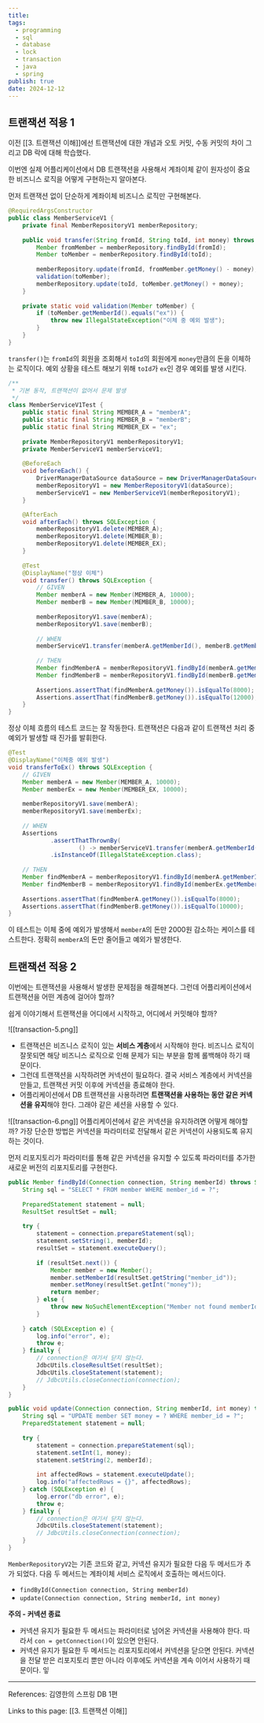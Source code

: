 ```yaml
---
title: 
tags:
  - programming
  - sql
  - database
  - lock
  - transaction
  - java
  - spring
publish: true
date: 2024-12-12
---
```

## 트랜잭션 적용 1
이전 [[3. 트랜잭션 이해]]에선 트랜잭션에 대한 개념과 오토 커밋, 수동 커밋의 차이 그리고 DB 락에 대해 학습했다.

이번엔 실제 어플리케이션에서 DB 트랜잭션을 사용해서 계좌이체 같이 원자성이 중요한 비즈니스 로직을 어떻게 구현하는지 알아본다.

먼저 트랜잭션 없이 단순하게 계좌이체 비즈니스 로직만 구현해본다.

```java title="MemberServiceV1.java"
@RequiredArgsConstructor  
public class MemberServiceV1 {  
    private final MemberRepositoryV1 memberRepository;  
  
    public void transfer(String fromId, String toId, int money) throws SQLException {  
        Member fromMember = memberRepository.findById(fromId);  
        Member toMember = memberRepository.findById(toId);  
  
        memberRepository.update(fromId, fromMember.getMoney() - money);  
        validation(toMember);  
        memberRepository.update(toId, toMember.getMoney() + money);  
    }  
  
    private static void validation(Member toMember) {  
        if (toMember.getMemberId().equals("ex")) {  
            throw new IllegalStateException("이체 중 예외 발생");  
        }  
    }  
}
```

`transfer()`는 `fromId`의 회원을 조회해서 `toId`의 회원에게 `money`만큼의 돈을 이체하는 로직이다. 예외 상황을 테스트 해보기 위해 `toId`가 `ex`인 경우 예외를 발생 시킨다.

```java title="MemberServiceV1Test.java"
/**  
 * 기본 동작, 트랜잭션이 없어서 문제 발생  
 */  
class MemberServiceV1Test {  
    public static final String MEMBER_A = "memberA";  
    public static final String MEMBER_B = "memberB";  
    public static final String MEMBER_EX = "ex";  
  
    private MemberRepositoryV1 memberRepositoryV1;  
    private MemberServiceV1 memberServiceV1;  
  
    @BeforeEach  
    void beforeEach() {  
        DriverManagerDataSource dataSource = new DriverManagerDataSource(URL, USERNAME, PASSWORD);  
        memberRepositoryV1 = new MemberRepositoryV1(dataSource);  
        memberServiceV1 = new MemberServiceV1(memberRepositoryV1);  
    }

	@AfterEach  
	void afterEach() throws SQLException {  
	    memberRepositoryV1.delete(MEMBER_A);  
	    memberRepositoryV1.delete(MEMBER_B);  
	    memberRepositoryV1.delete(MEMBER_EX);  
	}
  
    @Test  
    @DisplayName("정상 이체")  
    void transfer() throws SQLException {  
        // GIVEN  
        Member memberA = new Member(MEMBER_A, 10000);  
        Member memberB = new Member(MEMBER_B, 10000);  
  
        memberRepositoryV1.save(memberA);  
        memberRepositoryV1.save(memberB);  
  
        // WHEN  
        memberServiceV1.transfer(memberA.getMemberId(), memberB.getMemberId(), 2000);  
  
        // THEN  
        Member findMemberA = memberRepositoryV1.findById(memberA.getMemberId());  
        Member findMemberB = memberRepositoryV1.findById(memberB.getMemberId());  
  
        Assertions.assertThat(findMemberA.getMoney()).isEqualTo(8000);  
        Assertions.assertThat(findMemberB.getMoney()).isEqualTo(12000);  
    }  
}
```

정상 이체 흐름의 테스트 코드는 잘 작동한다. 트랜잭션은 다음과 같이 트랜잭션 처리 중 예외가 발생할 때 진가를 발휘한다.

```java
@Test  
@DisplayName("이체중 예외 발생")  
void transferToEx() throws SQLException {  
    // GIVEN  
    Member memberA = new Member(MEMBER_A, 10000);  
    Member memberEx = new Member(MEMBER_EX, 10000);  
  
    memberRepositoryV1.save(memberA);  
    memberRepositoryV1.save(memberEx);  
  
    // WHEN  
    Assertions  
            .assertThatThrownBy(  
                    () -> memberServiceV1.transfer(memberA.getMemberId(), memberEx.getMemberId(), 2000))  
            .isInstanceOf(IllegalStateException.class);  
  
    // THEN  
    Member findMemberA = memberRepositoryV1.findById(memberA.getMemberId());  
    Member findMemberB = memberRepositoryV1.findById(memberEx.getMemberId());  
  
    Assertions.assertThat(findMemberA.getMoney()).isEqualTo(8000);  
    Assertions.assertThat(findMemberB.getMoney()).isEqualTo(10000);  
}
```

이 테스트는 이체 중에 예외가 발생해서 `memberA`의 돈만 2000원 감소하는 케이스를 테스트한다. 정확히 `memberA`의 돈만 줄어들고 예외가 발생한다.

## 트랜잭션 적용 2
이번에는 트랜잭션을 사용해서 발생한 문제점을 해결해본다. 그런데 어플리케이션에서 트랜잭션을 어떤 계층에 걸어야 할까?

쉽게 이야기해서 트랜잭션을 어디에서 시작하고, 어디에서 커밋해야 할까?

![[transaction-5.png]]
- 트랜잭션은 비즈니스 로직이 있는 **서비스 계층**에서 시작해야 한다. 비즈니스 로직이 잘못되면 해당 비즈니스 로직으로 인해 문제가 되는 부분을 함께 롤백해야 하기 때문이다.
- 그런데 트랜잭션을 시작하려면 커넥션이 필요하다. 결국 서비스 계층에서 커넥션을 만들고, 트랜잭션 커밋 이후에 커넥션을 종료해야 한다.
- 어플리케이션에서 DB 트랜잭션을 사용하려면 **트랜잭션을 사용하는 동안 같은 커넥션을 유지**해야 한다. 그래야 같은 세션을 사용할 수 있다.


![[transaction-6.png]]
어플리케이션에서 같은 커넥션을 유지하려면 어떻게 해야할까? 가장 단순한 방법은 커넥션을 파라미터로 전달해서 같은 커넥션이 사용되도록 유지하는 것이다.

먼저 리포지토리가 파라미터를 통해 같은 커넥션을 유지할 수 있도록 파라미터를 추가한 새로운 버전의 리포지토리를 구현한다.

```java title="MemberRepositoryV2.java"
public Member findById(Connection connection, String memberId) throws SQLException {  
    String sql = "SELECT * FROM member WHERE member_id = ?";  
  
    PreparedStatement statement = null;  
    ResultSet resultSet = null;  
  
    try {  
        statement = connection.prepareStatement(sql);  
        statement.setString(1, memberId);  
        resultSet = statement.executeQuery();  
  
        if (resultSet.next()) {  
            Member member = new Member();  
            member.setMemberId(resultSet.getString("member_id"));  
            member.setMoney(resultSet.getInt("money"));  
            return member;  
        } else {  
            throw new NoSuchElementException("Member not found memberId = " + memberId);  
        }  
  
    } catch (SQLException e) {  
        log.info("error", e);  
        throw e;  
    } finally {  
        // connection은 여기서 닫지 않는다.  
        JdbcUtils.closeResultSet(resultSet);  
        JdbcUtils.closeStatement(statement);  
        // JdbcUtils.closeConnection(connection);  
    }  
}

public void update(Connection connection, String memberId, int money) throws SQLException {  
    String sql = "UPDATE member SET money = ? WHERE member_id = ?";  
    PreparedStatement statement = null;  
  
    try {  
        statement = connection.prepareStatement(sql);  
        statement.setInt(1, money);  
        statement.setString(2, memberId);  
  
        int affectedRows = statement.executeUpdate();  
        log.info("affectedRows = {}", affectedRows);  
    } catch (SQLException e) {  
        log.error("db error", e);  
        throw e;  
    } finally {  
        // connection은 여기서 닫지 않는다.  
        JdbcUtils.closeStatement(statement);  
        // JdbcUtils.closeConnection(connection);  
    }  
}
```

`MemberRepositoryV2`는 기존 코드와 같고, 커넥션 유지가 필요한 다음 두 메서드가 추가 되었다. 다음 두 메서드는 계좌이체 서비스 로직에서 호출하는 메서드이다.

- `findById(Connection connection, String memberId)`
- `update(Connection connection, String memberId, int money)`

**주의 - 커넥션 종료**

- 커넥션 유지가 필요한 두 메서드는 파라미터로 넘어온 커넥션을 사용해야 한다. 따라서 `con = getConnection()`이 있으면 안된다.
- 커넥션 유지가 필요한 두 메서드는 리포지토리에서 커넥션을 닫으면 안된다. 커넥션을 전달 받은 리포지토리 뿐만 아니라 이후에도 커넥션을 계속 이어서 사용하기 때문이다. 잏

---
References: 김영한의 스프링 DB 1편

Links to this page: [[3. 트랜잭션 이해]]